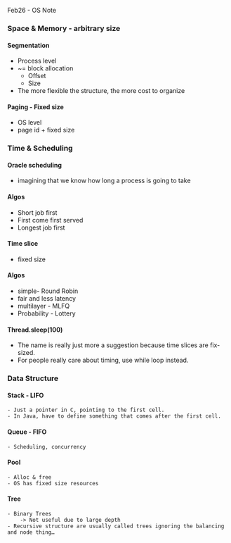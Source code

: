 Feb26 - OS Note


### Space & Memory - arbitrary size
#### Segmentation
- Process level
- ~= block allocation
  - Offset
  - Size
- The more flexible the structure, the more cost to organize

#### Paging - Fixed size
- OS level
- page id + fixed size


### Time & Scheduling

#### Oracle scheduling
- imagining that we know how long a process is going to take
#### Algos
 * Short job first
 * First come first served
 * Longest job first 
#### Time slice
 * fixed size
#### Algos
 * simple- Round Robin
 * fair and less latency
 * multilayer -  MLFQ
 * Probability - Lottery


#### Thread.sleep(100)
- The name is really just more a suggestion because time slices are fix-sized. 
- For people really care about timing, use while loop instead.


### Data Structure
#### Stack - LIFO
	- Just a pointer in C, pointing to the first cell. 
	- In Java, have to define something that comes after the first cell.
#### Queue - FIFO
 	- Scheduling, concurrency
#### Pool
 	- Alloc & free
	- OS has fixed size resources
#### Tree
	- Binary Trees
		-> Not useful due to large depth
	- Recursive structure are usually called trees ignoring the balancing and node thing…


